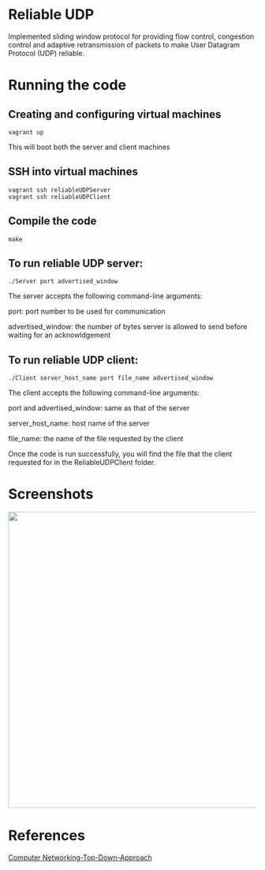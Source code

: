 # Reliable UDP

Implemented sliding window protocol for providing flow control, congestion control and adaptive retransmission of packets to make User Datagram Protocol (UDP) reliable.

# Running the code

## Creating and configuring virtual machines
	
	vagrant up
   
   This will boot both the server and client machines

## SSH into virtual machines
	
	vagrant ssh reliableUDPServer
	vagrant ssh reliableUDPClient
   
## Compile the code
	
	make

## To run reliable UDP server:

  `./Server port advertised_window`

The server accepts the following command-line arguments:

port: port number to be used for communication

advertised_window: the number of bytes server is allowed to send before waiting for an acknowldgement

## To run reliable UDP client:

  `./Client server_host_name port file_name advertised_window`

The client accepts the following command-line arguments:

port and advertised_window: same as that of the server

server_host_name: host name of the server

file_name: the name of the file requested by the client

Once the code is run successfully, you will find the file that the client requested for in the ReliableUDPClient folder.

# Screenshots

<img src="https://github.com/rachhshruti/reliable-file-transfer-udp/blob/master/images/reliable-file-transfer-udp-output.png" width="1000" height="600" align="center"/>

# References

[Computer Networking-Top-Down-Approach](https://www.amazon.com/Computer-Networking-Top-Down-Approach-6th/dp/0132856204)
